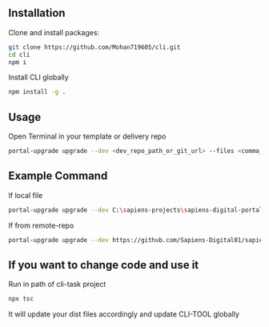 ## Installation

Clone and install packages:

```bash
git clone https://github.com/Mohan719605/cli.git
cd cli
npm i
```
Install CLI globally
```bash
npm install -g .
```
## Usage
Open Terminal in your template or delivery repo

```bash
portal-upgrade upgrade --dev <dev_repo_path_or_git_url> --files <comma_separated_files>
```
## Example Command
If local file
```bash
portal-upgrade upgrade --dev C:\sapiens-projects\sapiens-digital-portal --files ./apps/agent-portal/next.config.js
```
If from remote-repo
```bash
portal-upgrade upgrade --dev https://github.com/Sapiens-Digital01/sapiens-digital-portal.git --files ./apps/agent-portal/next.config.js
```

## If you want to change code and use it
Run in path of cli-task project
```bash
npx tsc
```
It will update your dist files accordingly and update CLI-TOOL globally

